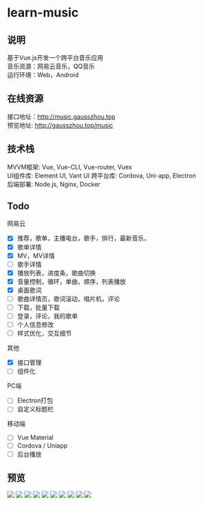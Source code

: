 # learn-music

## 说明 

基于Vue.js开发一个跨平台音乐应用  
音乐资源：网易云音乐，QQ音乐  
运行环境：Web，Android

## 在线资源

接口地址：http://music.gausszhou.top  
预览地址: http://gausszhou.top/music  

## 技术栈

MVVM框架: Vue, Vue-CLI, Vue-router, Vuex  
UI组件库: Element UI, Vant UI
跨平台库: Cordova, Uni-app, Electron  
后端部署: Node.js, Nginx, Docker  

## Todo

网易云

- [x] 推荐，歌单，主播电台，歌手，排行，最新音乐，
- [x] 歌单详情
- [x] MV，MV详情
- [ ] 歌手详情
- [x] 播放列表，进度条，歌曲切换
- [x] 音量控制，循环，单曲，顺序，列表播放
- [x] 桌面歌词
- [ ] 歌曲详情页，歌词滚动，唱片机，评论
- [ ] 下载，批量下载
- [ ] 登录，评论，我的歌单
- [ ] 个人信息修改
- [ ] 样式优化，交互细节 

其他
- [x] 接口管理
- [ ] 组件化

PC端
- [ ] Electron打包
- [ ] 自定义标题栏

移动端
- [ ] Vue Material
- [ ] Cordova / Uniapp
- [ ] 后台播放

## 预览
![](http://gausszhou.gitee.io/pictures/images/learn-music/0.png)
![](http://gausszhou.gitee.io/pictures/images/learn-music/1.png)
![](http://gausszhou.gitee.io/pictures/images/learn-music/2.png)
![](http://gausszhou.gitee.io/pictures/images/learn-music/3.png)
![](http://gausszhou.gitee.io/pictures/images/learn-music/4.png)
![](http://gausszhou.gitee.io/pictures/images/learn-music/5.png)
![](http://gausszhou.gitee.io/pictures/images/learn-music/6.png)
![](http://gausszhou.gitee.io/pictures/images/learn-music/7.png)
![](http://gausszhou.gitee.io/pictures/images/learn-music/8.png)
![](http://gausszhou.gitee.io/pictures/images/learn-music/9.png)